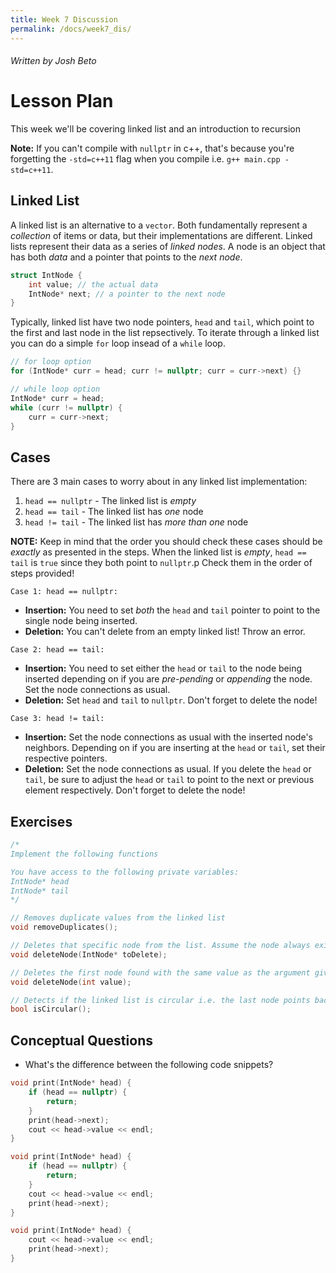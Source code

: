 ```yaml
---
title: Week 7 Discussion
permalink: /docs/week7_dis/
---
```


###### Written by Josh Beto

# Lesson Plan

This week we'll be covering linked list and an introduction to recursion

**Note:** If you can't compile with `nullptr` in c++, that's because you're forgetting the `-std=c++11` flag when you compile i.e. `g++ main.cpp -std=c++11`.

## Linked List

A linked list is an alternative to a `vector`. Both fundamentally represent a *collection* of items or data, but their implementations are different. Linked lists represent their data as a series of *linked nodes*. A node is an object that has both *data* and a pointer that points to the *next node*.

```cpp
struct IntNode {
    int value; // the actual data
    IntNode* next; // a pointer to the next node
}
```
Typically, linked list have two node pointers, `head` and `tail`, which point to the first and last node in the list repsectively. To iterate through a linked list you can do a simple `for` loop insead of a `while` loop.

```cpp
// for loop option
for (IntNode* curr = head; curr != nullptr; curr = curr->next) {}

// while loop option
IntNode* curr = head;
while (curr != nullptr) {
    curr = curr->next;
}
```

## Cases
There are 3 main cases to worry about in any linked list implementation:
1. `head == nullptr` - The linked list is *empty*
2. `head == tail` - The linked list has *one* node
3. `head != tail` - The linked list has *more than one* node

**NOTE:** Keep in mind that the order you should check these cases should be *exactly* as presented in the steps. When the linked list is *empty*, `head == tail` is `true` since they both point to `nullptr`.p Check them in the order of steps provided!

`Case 1: head == nullptr:` 
* **Insertion:** You need to set *both* the `head` and `tail` pointer to point to the single node being inserted.
* **Deletion:** You can't delete from an empty linked list! Throw an error.

`Case 2: head == tail:` 
* **Insertion:** You need to set either the `head` or `tail` to the node being inserted depending on if you are *pre-pending* or *appending* the node. Set the node connections as usual.
* **Deletion:** Set `head` and `tail` to `nullptr`. Don't forget to delete the node!

`Case 3: head != tail:` 
* **Insertion:** Set the node connections as usual with the inserted node's neighbors. Depending on if you are inserting at the `head` or `tail`, set their respective pointers.
* **Deletion:** Set the node connections as usual. If you delete the `head` or `tail`, be sure to adjust the `head` or `tail` to point to the next or previous element respectively. Don't forget to delete the node!

## Exercises

```cpp
/*
Implement the following functions

You have access to the following private variables:
IntNode* head
IntNode* tail
*/

// Removes duplicate values from the linked list
void removeDuplicates();

// Deletes that specific node from the list. Assume the node always exist in the list
void deleteNode(IntNode* toDelete);

// Deletes the first node found with the same value as the argument given
void deleteNode(int value);

// Detects if the linked list is circular i.e. the last node points back to the first node
bool isCircular();
```

## Conceptual Questions

* What's the difference between the following code snippets?
```cpp
void print(IntNode* head) {
    if (head == nullptr) {
        return;
    }
    print(head->next);
    cout << head->value << endl;
}
```
```cpp
void print(IntNode* head) {
    if (head == nullptr) {
        return;
    }
    cout << head->value << endl;
    print(head->next);
}
```
```cpp
void print(IntNode* head) {
    cout << head->value << endl;
    print(head->next);
}
```